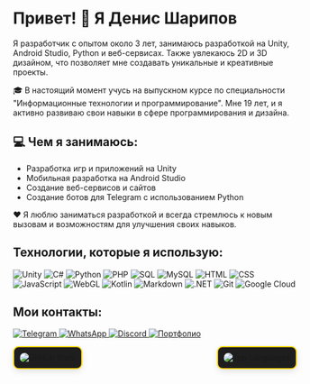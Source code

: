 
  <h1>Привет! 👋 Я Денис Шарипов</h1>

  <p>Я разработчик с опытом около 3 лет, занимаюсь разработкой на Unity, Android Studio, Python и веб-сервисах. Также увлекаюсь 2D и 3D дизайном, что позволяет мне создавать уникальные и креативные проекты.</p>
    <p>🎓 В настоящий момент учусь на выпускном курсе по специальности "Информационные технологии и программирование". Мне 19 лет, и я активно развиваю свои навыки в сфере программирования и дизайна.</p>
    <h2>💻 Чем я занимаюсь:</h2>
    <ul>
        <li>Разработка игр и приложений на Unity</li>
        <li>Мобильная разработка на Android Studio</li>
        <li>Создание веб-сервисов и сайтов</li>
        <li>Создание ботов для Telegram с использованием Python</li>
    </ul>
    <p>❤️ Я люблю заниматься разработкой и всегда стремлюсь к новым вызовам и возможностям для улучшения своих навыков.</p>
<h2>Технологии, которые я использую:</h2>
<p>
    <img src="https://img.shields.io/badge/-Unity-100000?style=flat-square&logo=unity&logoColor=white" alt="Unity">
    <img src="https://img.shields.io/badge/-C%23-239120?style=flat-square&logo=c-sharp&logoColor=white" alt="C#">
    <img src="https://img.shields.io/badge/-Python-3776AB?style=flat-square&logo=python&logoColor=white" alt="Python">
    <img src="https://img.shields.io/badge/-PHP-777BB4?style=flat-square&logo=php&logoColor=white" alt="PHP">
    <img src="https://img.shields.io/badge/-SQL-4479A1?style=flat-square&logo=mysql&logoColor=white" alt="SQL">
    <img src="https://img.shields.io/badge/-MySQL-4479A1?style=flat-square&logo=mysql&logoColor=white" alt="MySQL">
    <img src="https://img.shields.io/badge/-HTML-E34F26?style=flat-square&logo=html5&logoColor=white" alt="HTML">
    <img src="https://img.shields.io/badge/-CSS-1572B6?style=flat-square&logo=css3&logoColor=white" alt="CSS">
    <img src="https://img.shields.io/badge/-JavaScript-F7DF1E?style=flat-square&logo=javascript&logoColor=black" alt="JavaScript">
    <img src="https://img.shields.io/badge/-WebGL-990000?style=flat-square&logo=webgl&logoColor=white" alt="WebGL">
    <img src="https://img.shields.io/badge/-Kotlin-7F52FF?style=flat-square&logo=kotlin&logoColor=white" alt="Kotlin">
    <img src="https://img.shields.io/badge/-Markdown-000000?style=flat-square&logo=markdown&logoColor=white" alt="Markdown">
    <img src="https://img.shields.io/badge/-.NET-512BD4?style=flat-square&logo=dotnet&logoColor=white" alt=".NET">
    <img src="https://img.shields.io/badge/-Git-F05032?style=flat-square&logo=git&logoColor=white" alt="Git">
    <img src="https://img.shields.io/badge/-Google Cloud-4285F4?style=flat-square&logo=google-cloud&logoColor=white" alt="Google Cloud">
</p>
    <h2>Мои контакты:</h2>
    <p>
        <a href="https://t.me/BaLastlll">
            <img src="https://img.shields.io/badge/Telegram-2CA5E0?style=for-the-badge&logo=telegram&logoColor=white" alt="Telegram">
        </a>
        <a href="https://wa.me/89151441026">
            <img src="https://img.shields.io/badge/WhatsApp-25D366?style=for-the-badge&logo=whatsapp&logoColor=white" alt="WhatsApp">
        </a>
        <a href="https://discord.com/channels/@balast228">
            <img src="https://img.shields.io/badge/Discord-5865F2?style=for-the-badge&logo=discord&logoColor=white" alt="Discord">
        </a>
        <a href="https://crimson-phantom.ru/">
            <img src="https://img.shields.io/badge/Портфолио-000000?style=for-the-badge&logo=about.me&logoColor=whit" alt="Портфолио">
        </a>
    </p>

<div style="display: flex; justify-content: space-between; align-items: center; gap: 20px; flex-wrap: wrap;">
    <div style="border: 2px solid #FFD700; border-radius: 10px; padding: 10px; background-color: #1e1e1e; box-shadow: 0px 4px 12px rgba(0, 0, 0, 0.1);">
        <img src="https://github-readme-stats.vercel.app/api?username=DenisKa2004&theme=calm_pink&hide_border=false&include_all_commits=true&count_private=true" alt="GitHub Stats" style="border-radius: 10px;" />
    </div>
    <div style="border: 2px solid #FFD700; border-radius: 10px; padding: 10px; background-color: #1e1e1e; box-shadow: 0px 4px 12px rgba(0, 0, 0, 0.1);">
        <img src="https://github-readme-stats.vercel.app/api/top-langs/?username=DenisKa2004&theme=calm_pink&hide_border=false&include_all_commits=true&count_private=true&layout=compact" alt="Top Languages" style="border-radius: 10px;" />
    </div>
</div>


